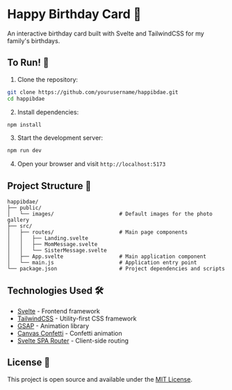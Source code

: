 # Happy Birthday Card 🎉

An interactive birthday card built with Svelte and TailwindCSS for my family's birthdays.

## To Run! 🚀

1. Clone the repository:
```bash
git clone https://github.com/yourusername/happibdae.git
cd happibdae
```

2. Install dependencies:
```bash
npm install
```

3. Start the development server:
```bash
npm run dev
```

4. Open your browser and visit `http://localhost:5173`

## Project Structure 📁

```
happibdae/
├── public/
│   └── images/                     # Default images for the photo gallery
├── src/
│   ├── routes/                     # Main page components
│   │   ├── Landing.svelte
│   │   ├── MomMessage.svelte
│   │   └── SisterMessage.svelte
│   ├── App.svelte                  # Main application component
│   └── main.js                     # Application entry point
└── package.json                    # Project dependencies and scripts
```

## Technologies Used 🛠

- [Svelte](https://svelte.dev/) - Frontend framework
- [TailwindCSS](https://tailwindcss.com/) - Utility-first CSS framework
- [GSAP](https://greensock.com/gsap/) - Animation library
- [Canvas Confetti](https://github.com/catdad/canvas-confetti) - Confetti animation
- [Svelte SPA Router](https://github.com/ItalyPaleAle/svelte-spa-router) - Client-side routing

## License 📝

This project is open source and available under the [MIT License](LICENSE).